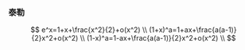 ### 泰勒

$$
e^x=1+x+\frac{x^2}{2}+o(x^2)	\\
(1+x)^a=1+ax+\frac{a(a-1)}{2}x^2+o(x^2)	\\
(1-x)^a=1-ax+\frac{a(a-1)}{2}x^2+o(x^2)	\\
$$

